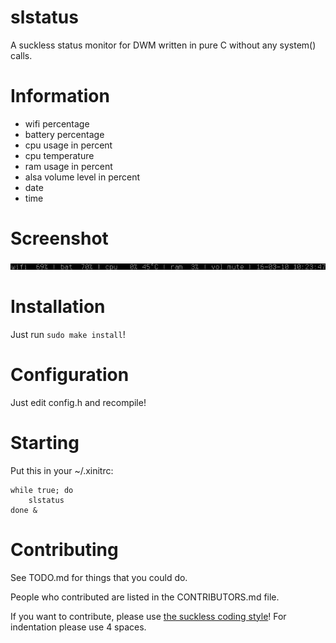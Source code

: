 # slstatus

A suckless status monitor for DWM written in pure C without any system() calls.

# Information

- wifi percentage
- battery percentage
- cpu usage in percent
- cpu temperature
- ram usage in percent
- alsa volume level in percent
- date
- time

# Screenshot

![screenshot](screenshot.png)

# Installation

Just run ```sudo make install```!

# Configuration

Just edit config.h and recompile!

# Starting

Put this in your ~/.xinitrc:

```
while true; do
    slstatus
done &
```

# Contributing

See TODO.md for things that you could do.

People who contributed are listed in the CONTRIBUTORS.md file.

If you want to contribute, please use [the suckless coding style](http://suckless.org/coding_style)! For indentation please use 4 spaces.
